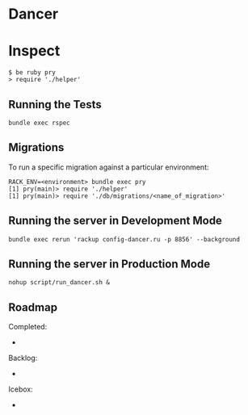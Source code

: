 Dancer
======


Inspect
=======

    $ be ruby pry
    > require './helper'

Running the Tests
-----------------

    bundle exec rspec


Migrations
----------

To run a specific migration against a particular environment:

    RACK_ENV=<environment> bundle exec pry
    [1] pry(main)> require './helper'
    [1] pry(main)> require './db/migrations/<name_of_migration>'


Running the server in Development Mode
--------------------------------------

    bundle exec rerun 'rackup config-dancer.ru -p 8856' --background

Running the server in Production Mode
-------------------------------------

    nohup script/run_dancer.sh &

Roadmap
--------------

Completed:

  *

Backlog:

  *

Icebox:

  *



